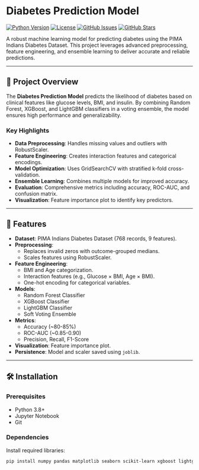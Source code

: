 # Diabetes Prediction Model 

[![Python Version](https://img.shields.io/badge/python-3.8%2B-blue)](https://www.python.org/downloads/)
[![License](https://img.shields.io/badge/license-MIT-green)](LICENSE)
[![GitHub Issues](https://img.shields.io/github/issues/your-username/diabetes-prediction-model)](https://github.com/your-username/diabetes-prediction-model/issues)
[![GitHub Stars](https://img.shields.io/github/stars/your-username/diabetes-prediction-model)](https://github.com/your-username/diabetes-prediction-model/stargazers)

A robust machine learning model for predicting diabetes using the PIMA Indians Diabetes Dataset. This project leverages advanced preprocessing, feature engineering, and ensemble learning to deliver accurate and reliable predictions.

---

## 📖 Project Overview

The **Diabetes Prediction Model** predicts the likelihood of diabetes based on clinical features like glucose levels, BMI, and insulin. By combining Random Forest, XGBoost, and LightGBM classifiers in a voting ensemble, the model ensures high performance and generalizability.

### Key Highlights
- **Data Preprocessing**: Handles missing values and outliers with RobustScaler.
- **Feature Engineering**: Creates interaction features and categorical encodings.
- **Model Optimization**: Uses GridSearchCV with stratified k-fold cross-validation.
- **Ensemble Learning**: Combines multiple models for improved accuracy.
- **Evaluation**: Comprehensive metrics including accuracy, ROC-AUC, and confusion matrix.
- **Visualization**: Feature importance plot to identify key predictors.

---

## 🌟 Features

- **Dataset**: PIMA Indians Diabetes Dataset (768 records, 9 features).
- **Preprocessing**:
  - Replaces invalid zeros with outcome-grouped medians.
  - Scales features using RobustScaler.
- **Feature Engineering**:
  - BMI and Age categorization.
  - Interaction features (e.g., Glucose × BMI, Age × BMI).
  - One-hot encoding for categorical variables.
- **Models**:
  - Random Forest Classifier
  - XGBoost Classifier
  - LightGBM Classifier
  - Soft Voting Ensemble
- **Metrics**:
  - Accuracy (~80-85%)
  - ROC-AUC (~0.85-0.90)
  - Precision, Recall, F1-Score
- **Visualization**: Feature importance plot.
- **Persistence**: Model and scaler saved using `joblib`.

---

## 🛠️ Installation

### Prerequisites
- Python 3.8+
- Jupyter Notebook
- Git

### Dependencies
Install required libraries:
```bash
pip install numpy pandas matplotlib seaborn scikit-learn xgboost lightgbm joblib
